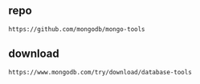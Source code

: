 ## repo
```shell
https://github.com/mongodb/mongo-tools
```

## download
```shell
https://www.mongodb.com/try/download/database-tools
```